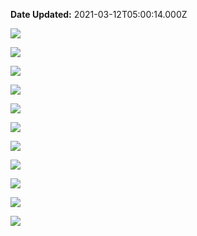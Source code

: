 **Date Updated:** 2021-03-12T05:00:14.000Z

![](https://s3.amazonaws.com/cdn.freshdesk.com/data/helpdesk/attachments/production/48092087895/original/pIxaTph-9aif19AM18-vEECk-FZFp0nW1Q.png?1615505266)

![](https://s3.amazonaws.com/cdn.freshdesk.com/data/helpdesk/attachments/production/48092087915/original/pPi0dFpAt59fJ8stjT8uyI_nWae5rENiYQ.png?1615505279)

  
![](https://s3.amazonaws.com/cdn.freshdesk.com/data/helpdesk/attachments/production/48092087934/original/zMAGoijn9JbxH55qMNGgtrNls6V2j3ljgg.png?1615505292)

  
![](https://s3.amazonaws.com/cdn.freshdesk.com/data/helpdesk/attachments/production/48092087966/original/Q3WxhjWRaoE0N_MQNyUgKpNalExxBIX8AQ.png?1615505305)

  
![](https://s3.amazonaws.com/cdn.freshdesk.com/data/helpdesk/attachments/production/48092087990/original/zYqkPQZkH9zy_aKTgIacey7_1ZSKDPfMLw.png?1615505317)

  
![](https://s3.amazonaws.com/cdn.freshdesk.com/data/helpdesk/attachments/production/48092088003/original/mOZBxGwjkydEvVrw9wkhNGWv6lvD90nQEQ.png?1615505333)

  
![](https://s3.amazonaws.com/cdn.freshdesk.com/data/helpdesk/attachments/production/48092088026/original/7GRNTzMuT0sIWlq4lGpd4UZpBT9MEY2Quw.png?1615505345)

  
![](https://s3.amazonaws.com/cdn.freshdesk.com/data/helpdesk/attachments/production/48092088044/original/BSm9PrNyJ9WE5YqMPz4eTZ0ypikY0iwg0g.png?1615505358)

  
![](https://s3.amazonaws.com/cdn.freshdesk.com/data/helpdesk/attachments/production/48092088051/original/gbIJSnnvmL37fcZmWssYQazPB10Tbf7s3A.png?1615505370)

  
![](https://s3.amazonaws.com/cdn.freshdesk.com/data/helpdesk/attachments/production/48092088082/original/py9llhV_SDu89hG_TTuhDDnWylIwTPtojw.png?1615505384)

  
![](https://s3.amazonaws.com/cdn.freshdesk.com/data/helpdesk/attachments/production/48092088092/original/F3U_QTRvoXxxVV9qPD-WH2y2aeegUZmBxA.png?1615505396)